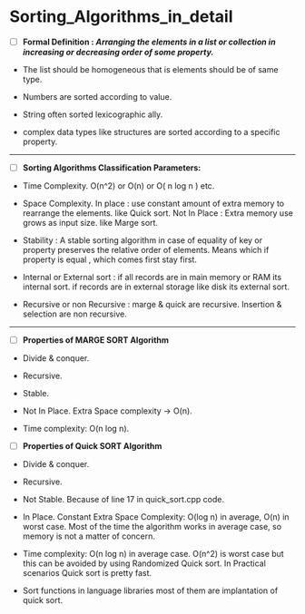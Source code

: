 # Sorting_Algorithms_in_detail

- [ ] **Formal Definition : _Arranging the elements in a list or collection in increasing or decreasing order of some property._**

- The list should be homogeneous that is elements should be of same type.

- Numbers are sorted according to value.

- String often sorted lexicographic ally.

- complex data types like structures are sorted according to a specific property.
----------------------------------------------------------------------------------------------------------------------------------------

- [ ] **Sorting Algorithms Classification Parameters:**

- Time Complexity. O(n^2) or O(n) or O( n log n ) etc.

- Space Complexity.
 In place : use constant amount of extra memory to rearrange the elements. like Quick sort.
Not In Place : Extra memory use grows as input size. like Marge sort.

- Stability : A stable sorting algorithm in case of equality of key or property preserves the relative order of elements. Means which if property is equal , which comes first stay first.

- Internal or External sort : if all records are in main memory or RAM its internal sort. if records are in external storage like disk its external sort.

- Recursive or non Recursive : marge & quick are recursive. Insertion & selection are non recursive.
----------------------------------------------------------------------------------------------------------------------------------------

- [ ] **Properties of MARGE SORT Algorithm**

- Divide & conquer.

- Recursive.

- Stable.

- Not In Place. Extra Space complexity -> O(n).

- Time complexity: O(n log n).

- [ ] **Properties of Quick SORT Algorithm**
- Divide & conquer.

- Recursive.

- Not Stable. Because of line 17 in quick_sort.cpp code.

- In Place. Constant Extra Space Complexity:  O(log n) in average, O(n) in worst case. Most of the time the algorithm works in average case, so memory is not a matter of concern.

- Time complexity: O(n log n) in average case. O(n^2) is worst case but this can be avoided by using Randomized Quick sort. In Practical scenarios Quick sort is pretty fast.

- Sort functions in language libraries most of them are implantation of quick sort. 

